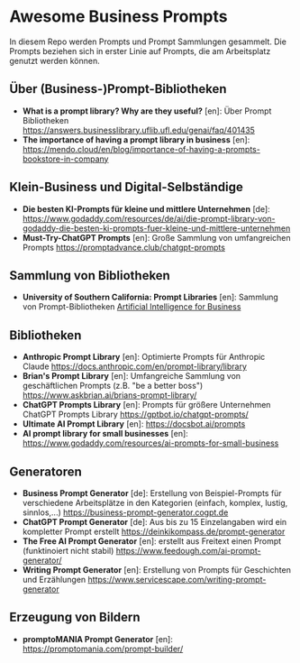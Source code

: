 Awesome Business Prompts
========================

In diesem Repo werden Prompts und Prompt Sammlungen gesammelt.
Die Prompts beziehen sich in erster Linie auf Prompts, die
am Arbeitsplatz genutzt werden können.

## Über (Business-)Prompt-Bibliotheken

* **What is a prompt library? Why are they useful?** [en]: Über Prompt Bibliotheken https://answers.businesslibrary.uflib.ufl.edu/genai/faq/401435
* **The importance of having a prompt library in business** [en]: https://mendo.cloud/en/blog/importance-of-having-a-prompts-bookstore-in-company

## Klein-Business und Digital-Selbständige

* **Die besten KI-Prompts für kleine und mittlere Unternehmen** [de]: https://www.godaddy.com/resources/de/ai/die-prompt-library-von-godaddy-die-besten-ki-prompts-fuer-kleine-und-mittlere-unternehmen
* **Must-Try-ChatGPT Prompts** [en]: Große Sammlung von umfangreichen Prompts https://promptadvance.club/chatgpt-prompts

## Sammlung von Bibliotheken 

* **University of Southern California: Prompt Libraries** [en]: Sammlung von Prompt-Bibliotheken [Artificial Intelligence for Business](https://libguides.usc.edu/bizAI/prompts)
 
## Bibliotheken

* **Anthropic Prompt Library** [en]: Optimierte Prompts für Anthropic Claude https://docs.anthropic.com/en/prompt-library/library
* **Brian's Prompt Library** [en]: Umfangreiche Sammlung von geschäftlichen Prompts (z.B. "be a better boss") https://www.askbrian.ai/brians-prompt-library/
* **ChatGPT Prompts Library** [en]: Prompts für größere Unternehmen ChatGPT Prompts Library https://gptbot.io/chatgpt-prompts/
* **Ultimate AI Prompt Library** [en]: https://docsbot.ai/prompts
* **AI prompt library for small businesses** [en]: https://www.godaddy.com/resources/ai-prompts-for-small-business

## Generatoren

* **Business Prompt Generator** [de]: Erstellung von Beispiel-Prompts für verschiedene Arbeitsplätze in den Kategorien (einfach, komplex, lustig, sinnlos,...) https://business-prompt-generator.cogpt.de
* **ChatGPT Prompt Generator** [de]: Aus bis zu 15 Einzelangaben wird ein kompletter Prompt erstellt https://deinkikompass.de/prompt-generator
* **The Free AI Prompt Generator** [en]: erstellt aus Freitext einen Prompt (funktinoiert nicht stabil) https://www.feedough.com/ai-prompt-generator/
* **Writing Prompt Generator** [en]: Erstellung von Prompts für Geschichten und Erzählungen https://www.servicescape.com/writing-prompt-generator

## Erzeugung von Bildern

* **promptoMANIA Prompt Generator** [en]: https://promptomania.com/prompt-builder/

